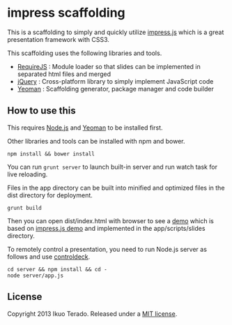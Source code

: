 impress scaffolding
===================

This is a scaffolding to simply and quickly utilize [impress.js](https://github.com/bartaz/impress.js) which is a great presentation framework with CSS3.

This scaffolding uses the following libraries and tools.

* [RequireJS](http://requirejs.org/) : Module loader so that slides can be implemented in separated html files and merged
* [jQuery](http://jquery.com/) : Cross-platform library to simply implement JavaScript code
* [Yeoman](http://yeoman.io/) : Scaffolding generator, package manager and code builder


How to use this
---------------

This requires [Node.js](http://nodejs.org/) and [Yeoman](http://yeoman.io/) to be installed first.

Other libraries and tools can be installed with npm and bower.

```
npm install && bower install
```

You can run ```grunt server``` to launch built-in server and run watch task for live reloading.

Files in the app directory can be built into minified and optimized files in the dist directory for deployment.

```
grunt build
```

Then you can open dist/index.html with browser to see a [demo](http://eqot.github.io/impress_scaffolding) which is based on [impress.js demo](http://bartaz.github.io/impress.js) and implemented in the app/scripts/slides directory.


To remotely control a presentation, you need to run Node.js server as follows and use [controldeck](https://github.com/eqot/controldeck.js).

```
cd server && npm install && cd -
node server/app.js
```


License
-------
Copyright 2013 Ikuo Terado. Released under a [MIT license](http://www.opensource.org/licenses/mit-license.php).
